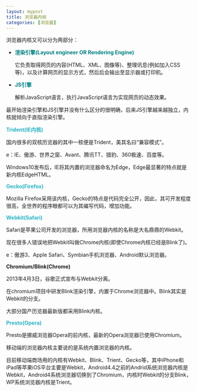 ```yaml
---
layout: mypost
title: 浏览器内核
categories: [浏览器]
---
```

<!--
 * @Author: your name
 * @Date: 2020-03-31 20:29:17
 * @LastEditTime: 2020-04-01 11:10:07
 * @LastEditors: Please set LastEditors
 * @Description: In User Settings Edit
 * @FilePath: \tmaize-blog-1.4\_posts\2020-03-31-API调试与调用.md
 -->
浏览器内核又可以分为两部分：
- <span style="color:#008080;font-weight:bold">渲染引擎(Layout engineer OR Rendering Engine)</span>

    它负责取得网页的内容(HTML、XML、图像等)、整理讯息(例如加入CSS等)，以及计算网页的显示方式，然后后会输出至显示器或打印机。
- <span style="color:#008080;font-weight:bold">JS引擎</span>

    解析JavaScript语言，执行JavaScript语言为实现网页的动态效果。

最开始渲染引擎和JS引擎并没有什么区分的很明确，后来JS引擎越来越独立，内核就倾向于直指渲染引擎。

<div>
<span style="color:#2ab3c4;font-weight:bold">Trident(IE内核)</span>

国内很多的双核历览器的其中一核便是Trident，美其名曰“兼容模式”。

e：IE、傲游、世界之窗、Avant、腾讯TT、猎豹、360极速、百度等。

Windows10发布后，IE将其内置的浏览器命名为Edge，Edge最显著的特点就是新内核EdgeHTML。
</div>
<div><span style="color:#2ab3c4;font-weight:bold">Gecko(Firefox)</span>

Mozilla Firefox采用该内核，Gecko的特点是代码完全公开，因此，其可开发程度很高，全世界的程序眼都可以为其编写代码，增加功能。
</div>
<div><span style="color:#2ab3c4;font-weight:bold">Webkit(Safari)</span>

Safari是苹果公司开发的浏览器，所用浏览器内核的名称是大名鼎鼎的Webkit。

现在很多人错误地把Webkit叫做Chrome内核(即使Chrome内核已经是Blink了)。

e：傲游3、Apple Safari、Symbian手机浏览器、Android默认浏览器。
</div>
<div><span style="#2ab3c4;font-weight:bold">Chromium/Blink(Chrome)</span>

2013年4月3日，谷歌正式宣布与Webkit分离。

在chromium项目中研发Blink渲染引擎，内置于Chrome浏览器中。Blink其实是Webkit的分支。

大部分国产历览器最新版都采用Blink内核。
</div>
<div><span style="color:#2ab3c4;font-weight:bold">Presto(Opera)</span>

Presto是挪威浏览器Opera的前内核，最新的Opera浏览器已使用Chromium。
</div>

移动端的浏览器内核主要说的是系统内置浏览器的内核。

目前移动端商场用的内核有Webkit、Blink、Trient、Gecko等，其中iPhone和iPad等苹果iOS平台主要是Webkit，Android4.4之前的Andrid系统浏览器内核是Webkit，Android4系统浏览器切换到了Chromium，内核时Webkit的分支Blink，WP系统浏览器内核是Trient。



